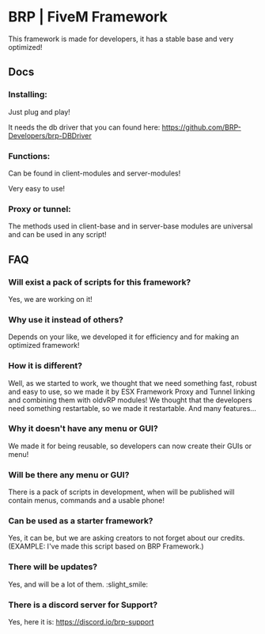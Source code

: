 # BRP | FiveM Framework

This framework is made for developers, it has a stable base and very optimized!

## Docs

### Installing:

Just plug and play!

It needs the db driver that you can found here:
https://github.com/BRP-Developers/brp-DBDriver

### Functions:

Can be found in client-modules and server-modules!

Very easy to use!

### Proxy or tunnel:

The methods used in client-base and in server-base modules are universal and can be used in any script!

## FAQ

### Will exist a pack of scripts for this framework?

Yes, we are working on it!

### Why use it instead of others?

Depends on your like, we developed it for efficiency and for making an optimized framework!

### How it is different?

Well, as we started to work, we thought that we need something fast, robust and easy to use, so we made it by ESX Framework Proxy and Tunnel linking and combining them with oldvRP modules! 
We thought that the developers need something restartable, so we made it restartable.
And many features...

### Why it doesn't have any menu or GUI?

We made it for being reusable, so developers can now create their GUIs or menu!

### Will be there any menu or GUI?

There is a pack of scripts in development, when will be published will contain menus, commands and a usable phone!

### Can be used as a starter framework?

Yes, it can be, but we are asking creators to not forget about our credits.
(EXAMPLE: I've made this script based on BRP Framework.)

### There will be updates?
Yes, and will be a lot of them. :slight_smile:

### There is a discord server for Support?
Yes, here it is: https://discord.io/brp-support
